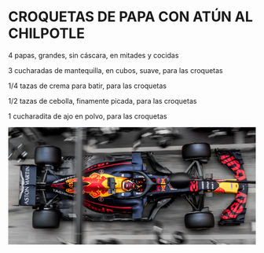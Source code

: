 <h1>CROQUETAS DE PAPA CON ATÚN AL CHILPOTLE</h1>

4 papas, grandes, sin cáscara, en mitades y cocidas

3 cucharadas de mantequilla, en cubos, suave, para las croquetas

1/4 tazas de crema para batir, para las croquetas

1/2 tazas de cebolla, finamente picada, para las croquetas

1 cucharadita de ajo en polvo, para las croquetas

![prueba](https://github.com/fclaraszo/Grupo-02-SystemFailture/blob/main/wp8413114-f1-red-bull-wallpapers.png)